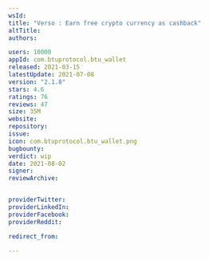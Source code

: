 ```yaml
---
wsId: 
title: "Verso : Earn free crypto currency as cashback"
altTitle: 
authors:

users: 10000
appId: com.btuprotocol.btu_wallet
released: 2021-03-15
latestUpdate: 2021-07-08
version: "2.1.8"
stars: 4.6
ratings: 76
reviews: 47
size: 35M
website: 
repository: 
issue: 
icon: com.btuprotocol.btu_wallet.png
bugbounty: 
verdict: wip
date: 2021-08-02
signer: 
reviewArchive:


providerTwitter: 
providerLinkedIn: 
providerFacebook: 
providerReddit: 

redirect_from:

---
```



